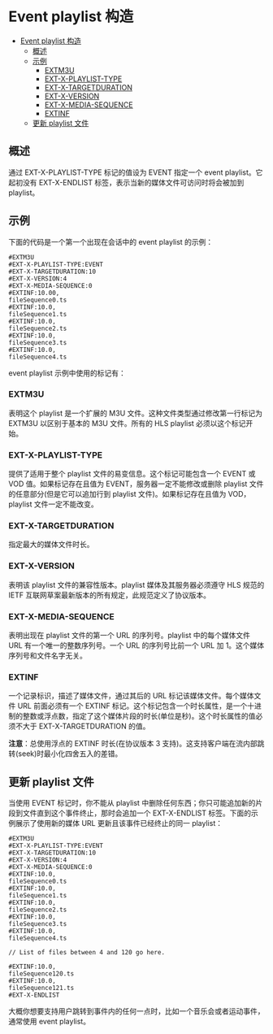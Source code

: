 # Event playlist 构造

- [Event playlist 构造](#event-playlist-%e6%9e%84%e9%80%a0)
  - [概述](#%e6%a6%82%e8%bf%b0)
  - [示例](#%e7%a4%ba%e4%be%8b)
    - [EXTM3U](#extm3u)
    - [EXT-X-PLAYLIST-TYPE](#ext-x-playlist-type)
    - [EXT-X-TARGETDURATION](#ext-x-targetduration)
    - [EXT-X-VERSION](#ext-x-version)
    - [EXT-X-MEDIA-SEQUENCE](#ext-x-media-sequence)
    - [EXTINF](#extinf)
  - [更新 playlist 文件](#%e6%9b%b4%e6%96%b0-playlist-%e6%96%87%e4%bb%b6)

## 概述

通过 EXT-X-PLAYLIST-TYPE 标记的值设为 EVENT 指定一个 event playlist。它起初没有 EXT-X-ENDLIST 标签，表示当新的媒体文件可访问时将会被加到 playlist。

## 示例

下面的代码是一个第一个出现在会话中的 event playlist 的示例：

```m3u8
#EXTM3U
#EXT-X-PLAYLIST-TYPE:EVENT
#EXT-X-TARGETDURATION:10
#EXT-X-VERSION:4
#EXT-X-MEDIA-SEQUENCE:0
#EXTINF:10.00,
fileSequence0.ts
#EXTINF:10.0,
fileSequence1.ts
#EXTINF:10.0,
fileSequence2.ts
#EXTINF:10.0,
fileSequence3.ts
#EXTINF:10.0,
fileSequence4.ts
```

event playlist 示例中使用的标记有：

### EXTM3U

表明这个 playlist 是一个扩展的 M3U 文件。这种文件类型通过修改第一行标记为 EXTM3U 以区别于基本的 M3U 文件。所有的 HLS playlist 必须以这个标记开始。

### EXT-X-PLAYLIST-TYPE

提供了适用于整个 playlist 文件的易变信息。这个标记可能包含一个 EVENT 或 VOD 值。如果标记存在且值为 EVENT，服务器一定不能修改或删除 playlist 文件的任意部分(但是它可以追加行到 playlist 文件)。如果标记存在且值为 VOD，playlist 文件一定不能改变。

### EXT-X-TARGETDURATION

指定最大的媒体文件时长。

### EXT-X-VERSION

表明该 playlist 文件的兼容性版本。playlist 媒体及其服务器必须遵守 HLS 规范的 IETF 互联网草案最新版本的所有规定，此规范定义了协议版本。

### EXT-X-MEDIA-SEQUENCE

表明出现在 playlist 文件的第一个 URL 的序列号。playlist 中的每个媒体文件 URL 有一个唯一的整数序列号。一个 URL 的序列号比前一个 URL 加 1。这个媒体序列号和文件名字无关。

### EXTINF

一个记录标识，描述了媒体文件，通过其后的 URL 标记该媒体文件。每个媒体文件 URL 前面必须有一个 EXTINF 标记。这个标记包含一个时长属性，是一个十进制的整数或浮点数，指定了这个媒体片段的时长(单位是秒)。这个时长属性的值必须不大于 EXT-X-TARGETDURATION 的值。

**注意**：总使用浮点的 EXTINF 时长(在协议版本 3 支持)。这支持客户端在流内部跳转(seek)时最小化四舍五入的差错。

## 更新 playlist 文件

当使用 EVENT 标记时，你不能从 playlist 中删除任何东西；你只可能追加新的片段到文件直到这个事件终止，那时会追加一个 EXT-X-ENDLIST 标签。下面的示例展示了使用新的媒体 URL 更新且该事件已经终止的同一 playlist：

```m3u8
#EXTM3U
#EXT-X-PLAYLIST-TYPE:EVENT
#EXT-X-TARGETDURATION:10
#EXT-X-VERSION:4
#EXT-X-MEDIA-SEQUENCE:0
#EXTINF:10.0,
fileSequence0.ts
#EXTINF:10.0,
fileSequence1.ts
#EXTINF:10.0,
fileSequence2.ts
#EXTINF:10.0,
fileSequence3.ts
#EXTINF:10.0,
fileSequence4.ts

// List of files between 4 and 120 go here.

#EXTINF:10.0,
fileSequence120.ts
#EXTINF:10.0,
fileSequence121.ts
#EXT-X-ENDLIST
```

大概你想要支持用户跳转到事件内的任何一点时，比如一个音乐会或者运动事件，通常使用 event playlist。
